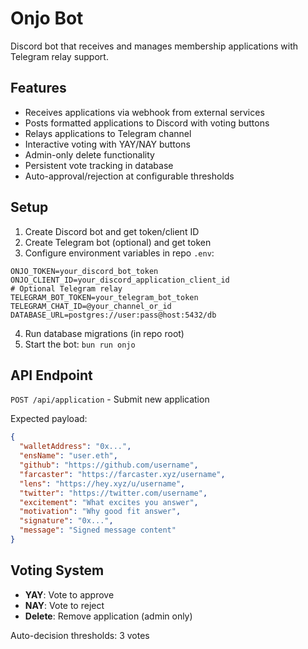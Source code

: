 # Onjo Bot

Discord bot that receives and manages membership applications with Telegram relay support.

## Features

- Receives applications via webhook from external services
- Posts formatted applications to Discord with voting buttons
- Relays applications to Telegram channel
- Interactive voting with YAY/NAY buttons
- Admin-only delete functionality
- Persistent vote tracking in database
- Auto-approval/rejection at configurable thresholds

## Setup

1. Create Discord bot and get token/client ID
2. Create Telegram bot (optional) and get token
3. Configure environment variables in repo `.env`:

```env
ONJO_TOKEN=your_discord_bot_token
ONJO_CLIENT_ID=your_discord_application_client_id
# Optional Telegram relay
TELEGRAM_BOT_TOKEN=your_telegram_bot_token
TELEGRAM_CHAT_ID=@your_channel_or_id
DATABASE_URL=postgres://user:pass@host:5432/db
```

4. Run database migrations (in repo root)
5. Start the bot: `bun run onjo`

## API Endpoint

`POST /api/application` - Submit new application

Expected payload:
```json
{
  "walletAddress": "0x...",
  "ensName": "user.eth",
  "github": "https://github.com/username",
  "farcaster": "https://farcaster.xyz/username",
  "lens": "https://hey.xyz/u/username",
  "twitter": "https://twitter.com/username",
  "excitement": "What excites you answer",
  "motivation": "Why good fit answer",
  "signature": "0x...",
  "message": "Signed message content"
}
```

## Voting System

- **YAY**: Vote to approve
- **NAY**: Vote to reject
- **Delete**: Remove application (admin only)

Auto-decision thresholds: 3 votes